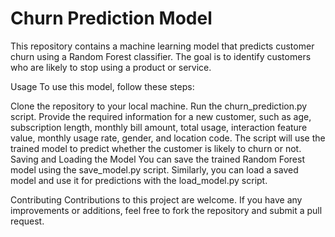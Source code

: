 # Churn Prediction Model
This repository contains a machine learning model that predicts customer churn using a Random Forest classifier. The goal is to identify customers who are likely to stop using a product or service.

Usage
To use this model, follow these steps:

Clone the repository to your local machine.
Run the churn_prediction.py script.
Provide the required information for a new customer, such as age, subscription length, monthly bill amount, total usage, interaction feature value, monthly usage rate, gender, and location code.
The script will use the trained model to predict whether the customer is likely to churn or not.
Saving and Loading the Model
You can save the trained Random Forest model using the save_model.py script. Similarly, you can load a saved model and use it for predictions with the load_model.py script.

Contributing
Contributions to this project are welcome. If you have any improvements or additions, feel free to fork the repository and submit a pull request.

